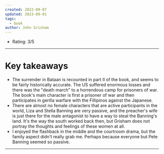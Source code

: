 ```yaml
---
created: 2022-09-07
updated: 2023-09-01
tags:
  - book
author: John Grisham
---
```

* Rating: 3/5
---
# Key takeaways
* The surrender in Bataan is recounted in part II of the book, and seems to be fairly historically accurate. The US suffered enormous losses and there was the "death march" to a horrendous camp for prisoners of war. The book's main character is first a prisoner of war and then participates in gerilla warfare with the Fillipinos against the Japanese.
* There are almost no female characters that are active participants in the world, Liza and Stella Banning are very passive, and the preacher's wife is just there for the male antagonist to have a way to steal the Banning's land. It's the way the south worked back then, but Grisham does not portray the thoughts and feelings of these women at all.
* I enjoyed the flashback in the middle and the courtroom drama, but the family aspect didn't really grab me. Perhaps because everyone but Pete Banning seemed so passive.

---

